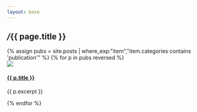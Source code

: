 ```yaml
---
layout: base
---
```


<div class="container pt-4" id="events">
  <section class="section">
    <h1 class="section-heading"><i class="big-red">/</i><span class="align-middle">{{ page.title }}</span></h1>
    <div class="row mb-3 flex-center">
      {% assign pubs = site.posts | where_exp:"item","item.categories contains 'publication'" %}
      {% for p in pubs reversed %}
      <div class="col-md-4">
        <div class="card p-2">
          <!-- Card image -->
          <a href="{{ p.url }}">
          <img class="card-img-top" src="{{ p.image }}">
          </a>
          <!-- Card content -->
          <div class="card-body">
            <!-- Title -->
            <a href="{{ p.url }}" class="lead">
            <h4 class="card-title">{{ p.title }}</h4>
            </a>
            <!-- Text -->
            <p class="card-text">{{ p.excerpt }}</p>
            <!-- Button -->
          </div>
        </div>
      </div>
      {% endfor %}
    </div>
  </section>
</div>

